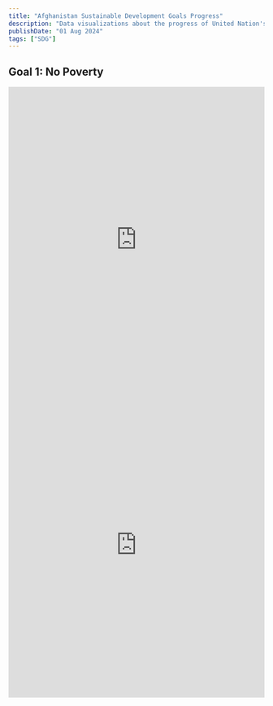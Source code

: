 ```yaml
---
title: "Afghanistan Sustainable Development Goals Progress"
description: "Data visualizations about the progress of United Nation's Sustainable Development Goals in Afghanistan"
publishDate: "01 Aug 2024"
tags: ["SDG"]
---
```



## Goal 1: No Poverty

<iframe loading="lazy" style="width: 100%; height: 600px; border: 0px none;" title="No Poverty" src="https://unstats.un.org/sdgs/dataportal/countryprofiles/AFG?goal=1&series=SD_MDP_MUHC"></iframe>


<iframe loading="lazy" style="width: 100%; height: 600px; border: 0px none;" title="No Poverty" src="https://dashboards.sdgindex.org/explorer?metric=poverty-headcount-ratio-at-2-15-day&visualization=line"></iframe>
